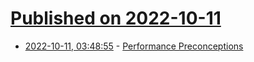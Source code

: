 # [Published on 2022-10-11](index.md)

* [2022-10-11, 03:48:55](https://lobste.rs/s/lofkmy/performance_preconceptions) - [Performance Preconceptions](https://blog.brownplt.org/2022/10/10/performance-preconceptions.html)
